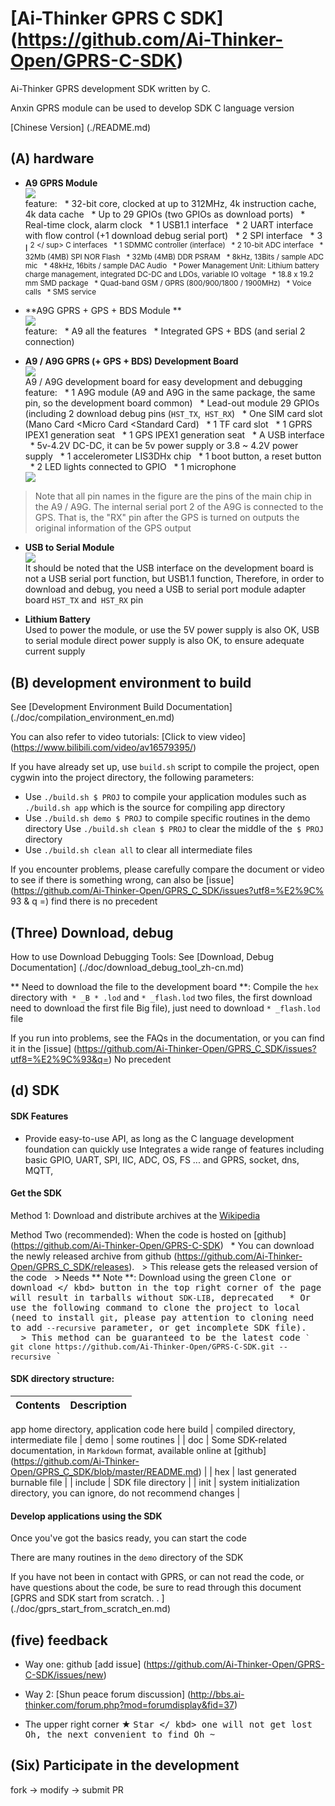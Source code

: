 [Ai-Thinker GPRS C SDK] (https://github.com/Ai-Thinker-Open/GPRS-C-SDK)
=====

Ai-Thinker GPRS development SDK written by C.

Anxin GPRS module can be used to develop SDK C language version

[Chinese Version] (./README.md)



## (A) hardware

* **A9 GPRS Module** </br>
![](./doc/assets/A9.png) </br>
feature:
  * 32-bit core, clocked at up to 312MHz, 4k instruction cache, 4k data cache
  * Up to 29 GPIOs (two GPIOs as download ports)
  * Real-time clock, alarm clock
  * 1 USB1.1 interface
  * 2 UART interface with flow control (+1 download debug serial port)
  * 2 SPI interface
  * 3 I <sup> 2 </ sup> C interfaces
  * 1 SDMMC controller (interface)
  * 2 10-bit ADC interface
  * 32Mb (4MB) SPI NOR Flash
  * 32Mb (4MB) DDR PSRAM
  * 8kHz, 13Bits / sample ADC mic
  * 48kHz, 16bits / sample DAC Audio
  * Power Management Unit: Lithium battery charge management, integrated DC-DC and LDOs, variable IO voltage
  * 18.8 x 19.2 mm SMD package
  * Quad-band GSM / GPRS (800/900/1800 / 1900MHz)
  * Voice calls
  * SMS service

* **A9G GPRS + GPS + BDS Module **</br>
![](./doc/assets/A9G.png) </br>
feature:
  * A9 all the features
  * Integrated GPS + BDS (and serial 2 connection)

* **A9 / A9G GPRS (+ GPS + BDS) Development Board** </br>
![](./doc/assets/A9G_dev.png) </br>
A9 / A9G development board for easy development and debugging
feature:
  * 1 A9G module (A9 and A9G in the same package, the same pin, so the development board common)
  * Lead-out module 29 GPIOs (including 2 download debug pins (`HST_TX`,` HST_RX`)
  * One SIM card slot (Mano Card <Micro Card <Standard Card)
  * 1 TF card slot
  * 1 GPRS IPEX1 generation seat
  * 1 GPS IPEX1 generation seat
  * A USB interface
  * 5v-4.2V DC-DC, it can be 5v power supply or 3.8 ~ 4.2V power supply
  * 1 accelerometer LIS3DHx chip
  * 1 boot button, a reset button
  * 2 LED lights connected to GPIO
  * 1 microphone </br>
![](./doc/assets/A9G_dev_pin.png) </br>
> Note that all pin names in the figure are the pins of the main chip in the A9 / A9G. The internal serial port 2 of the A9G is connected to the GPS. That is, the "RX" pin after the GPS is turned on outputs the original information of the GPS output

* **USB to Serial Module** </br>
![](./doc/assets/USB-UART.png) </br>
It should be noted that the USB interface on the development board is not a USB serial port function, but USB1.1 function,
Therefore, in order to download and debug, you need a USB to serial port module adapter board `HST_TX` and` HST_RX` pin

* **Lithium Battery** </br>
Used to power the module, or use the 5V power supply is also OK, USB to serial module direct power supply is also OK, to ensure adequate current supply



## (B) development environment to build

See [Development Environment Build Documentation] (./doc/compilation_environment_en.md)

You can also refer to video tutorials: [Click to view video] (https://www.bilibili.com/video/av16579395/)

If you have already set up, use `build.sh` script to compile the project, open cygwin into the project directory, the following parameters:
* Use `./build.sh $ PROJ` to compile your application modules such as` ./build.sh app` which is the source for compiling app directory
* Use `./build.sh demo $ PROJ` to compile specific routines in the demo directory
Use `./build.sh clean $ PROJ` to clear the middle of the` $ PROJ` directory
* Use `./build.sh clean all` to clear all intermediate files

If you encounter problems, please carefully compare the document or video to see if there is something wrong, can also be [issue] (https://github.com/Ai-Thinker-Open/GPRS_C_SDK/issues?utf8=%E2%9C% 93 & q =) find there is no precedent

## (Three) Download, debug

How to use Download Debugging Tools: See [Download, Debug Documentation] (./doc/download_debug_tool_zh-cn.md)

** Need to download the file to the development board **: Compile the `hex` directory with` * _B * .lod` and `* _flash.lod` two files, the first download need to download the first file Big file), just need to download `* _flash.lod` file

If you run into problems, see the FAQs in the documentation, or you can find it in the [issue] (https://github.com/Ai-Thinker-Open/GPRS_C_SDK/issues?utf8=%E2%9C%93&q=) No precedent

## (d) SDK

#### SDK Features

* Provide easy-to-use API, as long as the C language development foundation can quickly use
Integrates a wide range of features including basic GPIO, UART, SPI, IIC, ADC, OS, FS ... and GPRS, socket, dns, MQTT,


#### Get the SDK

Method 1: Download and distribute archives at the <a target="_blank" href="http://wiki.ai-thinker.com/gprs"> Wikipedia </a>

Method Two (recommended): When the code is hosted on [github] (https://github.com/Ai-Thinker-Open/GPRS-C-SDK)
  * You can download the newly released archive from github (https://github.com/Ai-Thinker-Open/GPRS_C_SDK/releases).
  > This release gets the released version of the code
  > Needs ** Note **: Download using the green <kbd> Clone or download </ kbd> button in the top right corner of the page will result in tarballs without `SDK-LIB`, deprecated
  * Or use the following command to clone the project to local (need to install `git`, please pay attention to cloning need to add` --recursive` parameter, or get incomplete SDK file).
  > This method can be guaranteed to be the latest code
`` `
git clone https://github.com/Ai-Thinker-Open/GPRS-C-SDK.git --recursive
`` `

#### SDK directory structure:

| Contents | Description |
| --- | --- |
app home directory, application code here
build | compiled directory, intermediate file |
demo | some routines |
| doc | Some SDK-related documentation, in `Markdown` format, available online at [github] (https://github.com/Ai-Thinker-Open/GPRS_C_SDK/blob/master/README.md) |
| hex | last generated burnable file |
| include | SDK file directory |
| init | system initialization directory, you can ignore, do not recommend changes |




#### Develop applications using the SDK

Once you've got the basics ready, you can start the code

There are many routines in the `demo` directory of the SDK

If you have not been in contact with GPRS, or can not read the code, or have questions about the code, be sure to read through this document
[GPRS ​​and SDK start from scratch. . ] (./doc/gprs_start_from_scratch_en.md)


## (five) feedback

* Way one: github [add issue] (https://github.com/Ai-Thinker-Open/GPRS-C-SDK/issues/new)

* Way 2: [Shun peace forum discussion] (http://bbs.ai-thinker.com/forum.php?mod=forumdisplay&fid=37)

* The upper right corner ★ <kbd> Star </ kbd> one will not get lost Oh, the next convenient to find Oh ~



## (Six) Participate in the development

fork -> modify -> submit PR
